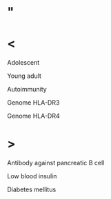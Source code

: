 # "

# <

Adolescent

Young adult

Autoimmunity

Genome HLA-DR3

Genome HLA-DR4

# >

Antibody against pancreatic B cell

Low blood insulin

Diabetes mellitus
